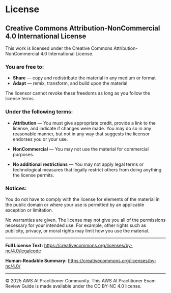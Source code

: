 # License

## Creative Commons Attribution-NonCommercial 4.0 International License

This work is licensed under the Creative Commons Attribution-NonCommercial 4.0 International License.

### You are free to:

- **Share** — copy and redistribute the material in any medium or format
- **Adapt** — remix, transform, and build upon the material

The licensor cannot revoke these freedoms as long as you follow the license terms.

### Under the following terms:

- **Attribution** — You must give appropriate credit, provide a link to the license, and indicate if changes were made. You may do so in any reasonable manner, but not in any way that suggests the licensor endorses you or your use.

- **NonCommercial** — You may not use the material for commercial purposes.

- **No additional restrictions** — You may not apply legal terms or technological measures that legally restrict others from doing anything the license permits.

### Notices:

You do not have to comply with the license for elements of the material in the public domain or where your use is permitted by an applicable exception or limitation.

No warranties are given. The license may not give you all of the permissions necessary for your intended use. For example, other rights such as publicity, privacy, or moral rights may limit how you use the material.

---

**Full License Text:** https://creativecommons.org/licenses/by-nc/4.0/legalcode

**Human-Readable Summary:** https://creativecommons.org/licenses/by-nc/4.0/

---

© 2025 AWS AI Practitioner Community. This AWS AI Practitioner Exam Review Guide is made available under the CC BY-NC 4.0 license.
